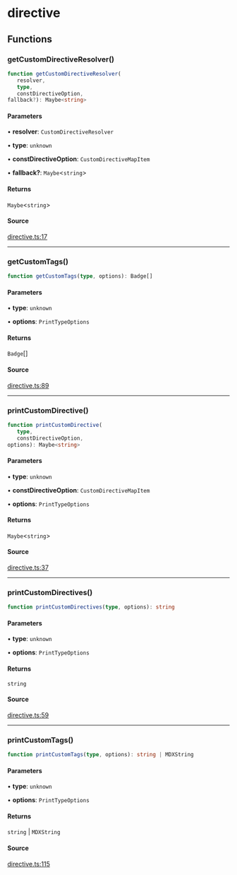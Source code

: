 # directive

## Functions

### getCustomDirectiveResolver()

```ts
function getCustomDirectiveResolver(
   resolver, 
   type, 
   constDirectiveOption, 
fallback?): Maybe<string>
```

#### Parameters

• **resolver**: `CustomDirectiveResolver`

• **type**: `unknown`

• **constDirectiveOption**: `CustomDirectiveMapItem`

• **fallback?**: `Maybe`\<`string`\>

#### Returns

`Maybe`\<`string`\>

#### Source

[directive.ts:17](https://github.com/graphql-markdown/graphql-markdown/blob/main/packages/printer-legacy/src/directive.ts#L17)

***

### getCustomTags()

```ts
function getCustomTags(type, options): Badge[]
```

#### Parameters

• **type**: `unknown`

• **options**: `PrintTypeOptions`

#### Returns

`Badge`[]

#### Source

[directive.ts:89](https://github.com/graphql-markdown/graphql-markdown/blob/main/packages/printer-legacy/src/directive.ts#L89)

***

### printCustomDirective()

```ts
function printCustomDirective(
   type, 
   constDirectiveOption, 
options): Maybe<string>
```

#### Parameters

• **type**: `unknown`

• **constDirectiveOption**: `CustomDirectiveMapItem`

• **options**: `PrintTypeOptions`

#### Returns

`Maybe`\<`string`\>

#### Source

[directive.ts:37](https://github.com/graphql-markdown/graphql-markdown/blob/main/packages/printer-legacy/src/directive.ts#L37)

***

### printCustomDirectives()

```ts
function printCustomDirectives(type, options): string
```

#### Parameters

• **type**: `unknown`

• **options**: `PrintTypeOptions`

#### Returns

`string`

#### Source

[directive.ts:59](https://github.com/graphql-markdown/graphql-markdown/blob/main/packages/printer-legacy/src/directive.ts#L59)

***

### printCustomTags()

```ts
function printCustomTags(type, options): string | MDXString
```

#### Parameters

• **type**: `unknown`

• **options**: `PrintTypeOptions`

#### Returns

`string` \| `MDXString`

#### Source

[directive.ts:115](https://github.com/graphql-markdown/graphql-markdown/blob/main/packages/printer-legacy/src/directive.ts#L115)
